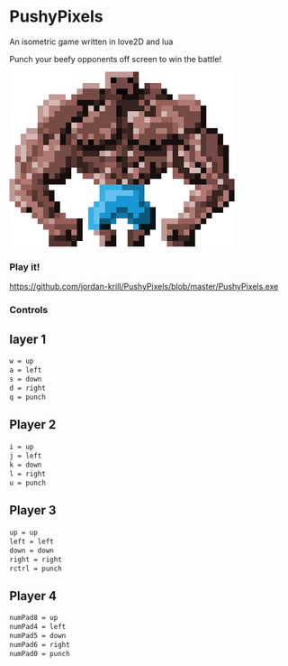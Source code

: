 # PushyPixels

An isometric game written in love2D and lua

Punch your beefy opponents off screen to win the battle!

![](arms_front.gif)


### Play it!
https://github.com/jordan-krill/PushyPixels/blob/master/PushyPixels.exe

### Controls

## layer 1
    w = up
    a = left
    s = down
    d = right
    q = punch
    
    
## Player 2
    i = up
    j = left
    k = down
    l = right
    u = punch

## Player 3
    up = up
    left = left
    down = down
    right = right
    rctrl = punch

## Player 4
    numPad8 = up
    numPad4 = left
    numPad5 = down
    numPad6 = right
    numPad0 = punch

